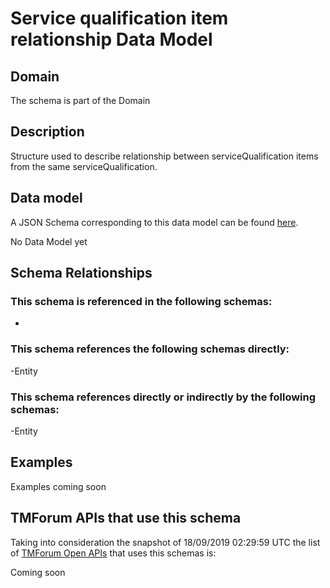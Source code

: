 # Service qualification item relationship Data Model

## Domain

The  schema is part of the  Domain

## Description

Structure used to describe relationship between serviceQualification items from the same serviceQualification.

## Data model

A JSON Schema corresponding to this data model can be found
[here](https://github.com/tmforum-rand/schemas/blob/master/Service/ServiceQualificationItemRelationship.schema.json).

No Data Model yet

## Schema Relationships

### This schema is referenced in the following schemas:

-

### This schema references the following schemas directly:

-Entity

### This schema references directly or indirectly by the following schemas:

-Entity



## Examples

Examples coming soon

## TMForum APIs that use this schema

Taking into consideration the snapshot of 18/09/2019 02:29:59 UTC the list of [TMForum Open APIs](https://www.tmforum.org/open-apis/) that uses this schemas is:

Coming soon